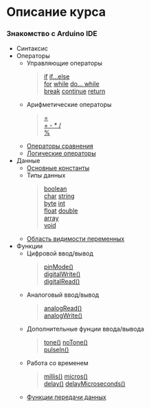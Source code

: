 # Описание курса

### Знакомство с Arduino IDE 
  - Синтаксис
  - Операторы
    - Управляющие операторы
      > [if](http://arduino.ru/Reference/If)
      > [if...else](http://arduino.ru/Reference/Else)     
      > [for](http://arduino.ru/Reference/For)
      > [while](http://arduino.ru/Reference/While)
      > [do... while](http://arduino.ru/Reference/DoWhile)      
      > [break](http://arduino.ru/Reference/Break)
      > [continue](http://arduino.ru/Reference/Continue)
      > [return](http://arduino.ru/Reference/Return)
    - Арифметические операторы
      > [=](http://arduino.ru/Reference/Assignment)       
      > [+ - * /](http://arduino.ru/Reference/Arithmetic)      
      > [%](http://arduino.ru/Reference/Modulo)
    - [Операторы сравнения](http://arduino.ru/Reference/If)
    - [Логические операторы](http://arduino.ru/Reference/Boolean)
  - Данные
    - [Основные константы](http://arduino.ru/Reference/Constants)
    - Типы данных
      > [boolean](http://arduino.ru/Reference/BooleanVariables)     
      > [char](http://arduino.ru/Reference/Char)
      > [string](http://arduino.ru/Reference/String)    
      > [byte](http://arduino.ru/Reference/Byte)
      > [int](http://arduino.ru/Reference/Int)    
      > [float](http://arduino.ru/Reference/Float)
      > [double](http://arduino.ru/Reference/Double)    
      > [array](http://arduino.ru/Reference/Array)    
      > [void](http://arduino.ru/Reference/Void)
    - [Область видимости переменных](http://arduino.ru/Reference/Scope)
  - Функции
    - Цифровой ввод/вывод
      > [pinMode()](http://arduino.ru/Reference/PinMode)    
      > [digitalWrite()](http://arduino.ru/Reference/DigitalWrite)    
      > [digitalRead()](http://arduino.ru/Reference/DigitalRead)
    - Аналоговый ввод/вывод
      > [analogRead()](http://arduino.ru/Reference/AnalogRead)    
      > [analogWrite()](http://arduino.ru/Reference/AnalogWrite)
    - Дополнительные фунции ввода/вывода
      > [tone()](http://arduino.ru/Reference/Tone)
      > [noTone()](http://arduino.ru/Reference/NoTone)    
      > [pulseIn()](http://arduino.ru/Reference/PulseIn)
    - Работа со временем
      > [millis()](http://arduino.ru/Reference/Millis)
      > [micros()](http://arduino.ru/Reference/Micros)    
      > [delay()](http://arduino.ru/Reference/Delay)
      > [delayMicroseconds()](http://arduino.ru/Reference/DelayMicroseconds)
    - [Функции передачи данных](http://arduino.ru/Reference/Serial)
    
